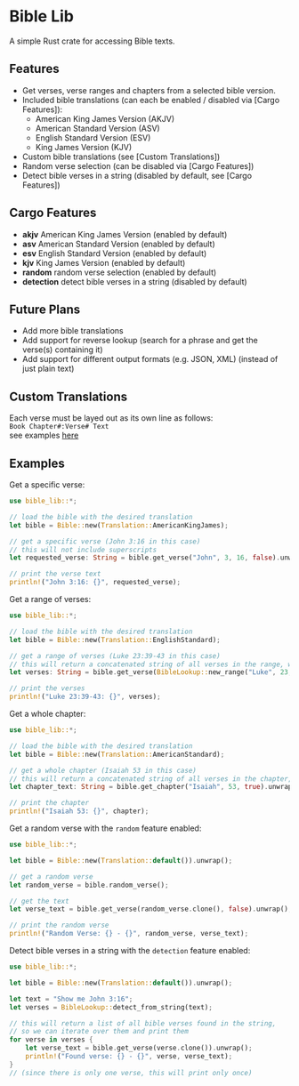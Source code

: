 # Bible Lib
A simple Rust crate for accessing Bible texts.

## Features
- Get verses, verse ranges and chapters from a selected bible version.
- Included bible translations (can each be enabled / disabled via [Cargo Features]):
  - American King James Version (AKJV)
  - American Standard Version (ASV)
  - English Standard Version (ESV)
  - King James Version (KJV)
- Custom bible translations (see [Custom Translations])
- Random verse selection (can be disabled via [Cargo Features])
- Detect bible verses in a string (disabled by default, see [Cargo Features])

## Cargo Features
- **akjv** American King James Version (enabled by default)
- **asv** American Standard Version (enabled by default)
- **esv** English Standard Version (enabled by default)
- **kjv** King James Version (enabled by default)
- **random** random verse selection (enabled by default)
- **detection** detect bible verses in a string (disabled by default)

## Future Plans
- Add more bible translations
- Add support for reverse lookup (search for a phrase and get the verse(s) containing it)
- Add support for different output formats (e.g. JSON, XML) (instead of just plain text)

## Custom Translations
Each verse must be layed out as its own line as follows:  
`Book Chapter#:Verse# Text`  
see examples [here](./src/bible_translations)

## Examples

Get a specific verse:
```rust
use bible_lib::*;

// load the bible with the desired translation
let bible = Bible::new(Translation::AmericanKingJames);

// get a specific verse (John 3:16 in this case)
// this will not include superscripts
let requested_verse: String = bible.get_verse("John", 3, 16, false).unwrap();

// print the verse text
println!("John 3:16: {}", requested_verse);
```
Get a range of verses:
```rust
use bible_lib::*;

// load the bible with the desired translation
let bible = Bible::new(Translation::EnglishStandard);

// get a range of verses (Luke 23:39-43 in this case)
// this will return a concatenated string of all verses in the range, with superscripts
let verses: String = bible.get_verse(BibleLookup::new_range("Luke", 23, 39, 43), false).unwrap();

// print the verses
println!("Luke 23:39-43: {}", verses);
```
Get a whole chapter:
```rust
use bible_lib::*;

// load the bible with the desired translation
let bible = Bible::new(Translation::AmericanStandard);

// get a whole chapter (Isaiah 53 in this case)
// this will return a concatenated string of all verses in the chapter, with superscripts
let chapter_text: String = bible.get_chapter("Isaiah", 53, true).unwrap();

// print the chapter
println!("Isaiah 53: {}", chapter);
```
Get a random verse with the `random` feature enabled:
```rust
use bible_lib::*;

let bible = Bible::new(Translation::default()).unwrap();

// get a random verse
let random_verse = bible.random_verse();

// get the text
let verse_text = bible.get_verse(random_verse.clone(), false).unwrap();

// print the random verse
println!("Random Verse: {} - {}", random_verse, verse_text);
```
Detect bible verses in a string with the `detection` feature enabled:
```rust
use bible_lib::*;

let bible = Bible::new(Translation::default()).unwrap();

let text = "Show me John 3:16";
let verses = BibleLookup::detect_from_string(text);

// this will return a list of all bible verses found in the string,
// so we can iterate over them and print them
for verse in verses {
    let verse_text = bible.get_verse(verse.clone()).unwrap();
    println!("Found verse: {} - {}", verse, verse_text);
}
// (since there is only one verse, this will print only once)
```
